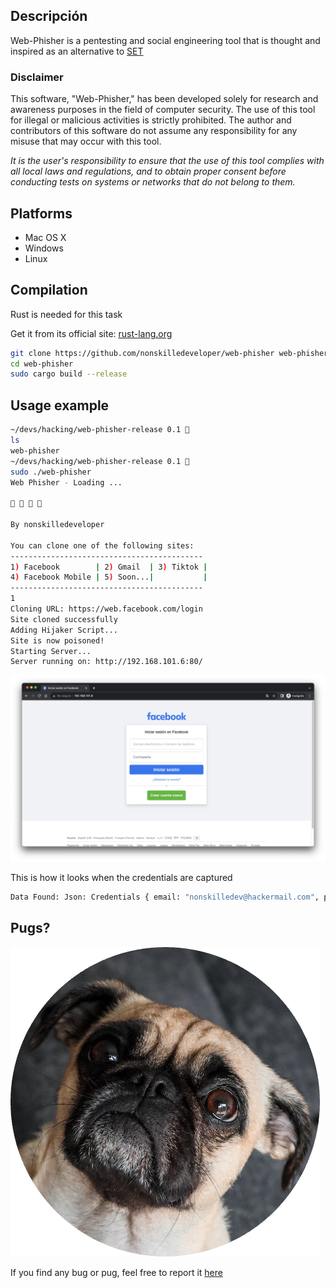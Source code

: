 ## Descripción

Web-Phisher is a pentesting and social engineering tool that is thought and inspired as an alternative to [SET](https://github.com/trustedsec/social-engineer-toolkit)
### **Disclaimer**

This software, "Web-Phisher," has been developed solely for research and awareness purposes in the field of computer security. The use of this tool for illegal or malicious activities is strictly prohibited. The author and contributors of this software do not assume any responsibility for any misuse that may occur with this tool.

*It is the user's responsibility to ensure that the use of this tool complies with all local laws and regulations, and to obtain proper consent before conducting tests on systems or networks that do not belong to them.*
## Platforms

- Mac OS X
- Windows
- Linux
## Compilation

Rust is needed for this task

Get it from its official site:  [rust-lang.org](https://www.rust-lang.org/)

```bash
git clone https://github.com/nonskilledeveloper/web-phisher web-phisher/
cd web-phisher
sudo cargo build --release
```
## Usage example

```bash
~/devs/hacking/web-phisher-release 0.1 
ls
web-phisher
~/devs/hacking/web-phisher-release 0.1 
sudo ./web-phisher
Web Phisher - Loading ...

🥚 🐣 🐥 🐓

By nonskilledeveloper

You can clone one of the following sites:
-------------------------------------------
1) Facebook        | 2) Gmail  | 3) Tiktok |
4) Facebook Mobile | 5) Soon...|           |
-------------------------------------------
1
Cloning URL: https://web.facebook.com/login
Site cloned successfully
Adding Hijaker Script...
Site is now poisoned!
Starting Server...
Server running on: http://192.168.101.6:80/
```
![server running](https://github.com/nonskilledeveloper/web-phisher/blob/master/IMG/Pasted%20image%2020230917232850.png)

This is how it looks when the credentials are captured

```bash
Data Found: Json: Credentials { email: "nonskilledev@hackermail.com", pass: "h4ck3rpass#" }
```
## Pugs?

![pug](https://github.com/nonskilledeveloper/web-phisher/blob/master/IMG/Pug1-modified.png)

If you find any bug or pug, feel free to report it [here](https://github.com/nonskilledeveloper/web-phisher/issues) 

